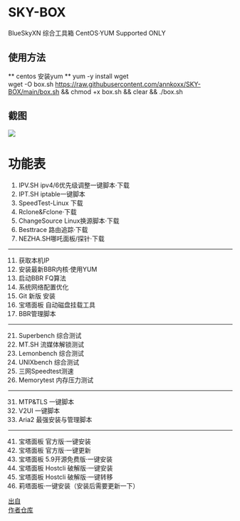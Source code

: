 # SKY-BOX
BlueSkyXN  综合工具箱 CentOS·YUM Supported ONLY

## 使用方法

** centos 安装yum **
yum -y install wget
<br> 
wget -O box.sh https://raw.githubusercontent.com/annkoxx/SKY-BOX/main/box.sh && chmod +x box.sh && clear && ./box.sh

## 截图
<img src="https://cdn.000714.xyz/Skyimg/blog2021/master/04/QQ%E5%9B%BE%E7%89%8720210418151155.png"></img>
# 功能表
1. IPV.SH ipv4/6优先级调整一键脚本·下载
2. IPT.SH iptable一键脚本
3. SpeedTest-Linux 下载
4. Rclone&Fclone·下载
5. ChangeSource Linux换源脚本·下载
6. Besttrace 路由追踪·下载
7. NEZHA.SH哪吒面板/探针·下载
--------------------------------------------------
11. 获取本机IP
12. 安装最新BBR内核·使用YUM
13. 启动BBR FQ算法
14. 系统网络配置优化
15. Git 新版 安装
16. 宝塔面板 自动磁盘挂载工具
17. BBR管理脚本
--------------------------------------------------
21. Superbench 综合测试
22. MT.SH 流媒体解锁测试
23. Lemonbench 综合测试
24. UNIXbench 综合测试
25. 三网Speedtest测速
26. Memorytest 内存压力测试
--------------------------------------------------
31. MTP&TLS 一键脚本
32. V2UI 一键脚本
33. Aria2 最强安装与管理脚本
--------------------------------------------------
41. 宝塔面板 官方版·一键安装
42. 宝塔面板 官方版·一键更新
43. 宝塔面板 5.9开源免费版·一键安装
44. 宝塔面板 Hostcli 破解版·一键安装
45. 宝塔面板 Hostcli 破解版·一键转移
46. 莉塔面板·一键安装（安装后需要更新一下）


[出自](https://www.blueskyxn.com/202104/4465.html)<br>
[作者仓库](https://github.com/BlueSkyXN/SKY-BOX)
